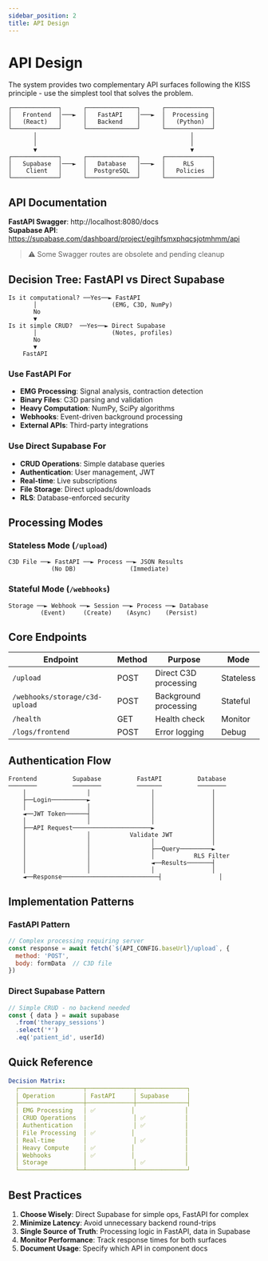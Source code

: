 ```yaml
---
sidebar_position: 2
title: API Design
---
```


# API Design

The system provides two complementary API surfaces following the KISS principle - use the simplest tool that solves the problem.

```
┌─────────────┐      ┌──────────────┐      ┌─────────────┐
│   Frontend  │───►  │   FastAPI    │───►  │  Processing │
│   (React)   │      │   Backend    │      │   (Python)  │
└─────────────┘      └──────────────┘      └─────────────┘
       │                                           │
       │                                           │
       ▼                                           ▼
┌─────────────┐      ┌──────────────┐      ┌─────────────┐
│   Supabase  │───►  │   Database   │───►  │     RLS     │
│    Client   │      │  PostgreSQL  │      │   Policies  │
└─────────────┘      └──────────────┘      └─────────────┘
```

## API Documentation

**FastAPI Swagger**: http://localhost:8080/docs  
**Supabase API**: https://supabase.com/dashboard/project/egihfsmxphqcsjotmhmm/api

> ⚠️ Some Swagger routes are obsolete and pending cleanup

## Decision Tree: FastAPI vs Direct Supabase

```
Is it computational? ──Yes──► FastAPI
       │                     (EMG, C3D, NumPy)
       No
       ▼
Is it simple CRUD?  ──Yes──► Direct Supabase
       │                     (Notes, profiles)
       No
       ▼
    FastAPI
```

### Use FastAPI For
- **EMG Processing**: Signal analysis, contraction detection
- **Binary Files**: C3D parsing and validation
- **Heavy Computation**: NumPy, SciPy algorithms
- **Webhooks**: Event-driven background processing
- **External APIs**: Third-party integrations

### Use Direct Supabase For
- **CRUD Operations**: Simple database queries
- **Authentication**: User management, JWT
- **Real-time**: Live subscriptions
- **File Storage**: Direct uploads/downloads
- **RLS**: Database-enforced security

## Processing Modes

### Stateless Mode (`/upload`)
```
C3D File ──► FastAPI ──► Process ──► JSON Results
            (No DB)               (Immediate)
```

### Stateful Mode (`/webhooks`)
```
Storage ──► Webhook ──► Session ──► Process ──► Database
         (Event)     (Create)    (Async)    (Persist)
```

## Core Endpoints

| Endpoint | Method | Purpose | Mode |
|----------|--------|---------|------|
| `/upload` | POST | Direct C3D processing | Stateless |
| `/webhooks/storage/c3d-upload` | POST | Background processing | Stateful |
| `/health` | GET | Health check | Monitor |
| `/logs/frontend` | POST | Error logging | Debug |

## Authentication Flow

```
Frontend          Supabase          FastAPI          Database
────────          ────────          ───────          ────────
    │                 │                 │                │
    ├──Login──────────►                 │                │
    │                 │                 │                │
    ◄──JWT Token──────┤                 │                │
    │                 │                 │                │
    ├──API Request──────────────────────►                │
    │                 │           Validate JWT           │
    │                 │                 │                │
    │                 │                 ├──Query─────────►
    │                 │                 │           RLS Filter
    │                 │                 ◄──Results───────┤
    │                 │                 │                │
    ◄──Response───────────────────────────┤                │
```

## Implementation Patterns

### FastAPI Pattern
```javascript
// Complex processing requiring server
const response = await fetch(`${API_CONFIG.baseUrl}/upload`, {
  method: 'POST',
  body: formData  // C3D file
})
```

### Direct Supabase Pattern
```javascript
// Simple CRUD - no backend needed
const { data } = await supabase
  .from('therapy_sessions')
  .select('*')
  .eq('patient_id', userId)
```

## Quick Reference

```yaml
Decision Matrix:
  ┌──────────────────┬─────────────┬──────────────┐
  │ Operation        │ FastAPI     │ Supabase     │
  ├──────────────────┼─────────────┼──────────────┤
  │ EMG Processing   │ ✅          │              │
  │ CRUD Operations  │             │ ✅           │
  │ Authentication   │             │ ✅           │
  │ File Processing  │ ✅          │              │
  │ Real-time        │             │ ✅           │
  │ Heavy Compute    │ ✅          │              │
  │ Webhooks         │ ✅          │              │
  │ Storage          │             │ ✅           │
  └──────────────────┴─────────────┴──────────────┘
```

## Best Practices

1. **Choose Wisely**: Direct Supabase for simple ops, FastAPI for complex
2. **Minimize Latency**: Avoid unnecessary backend round-trips
3. **Single Source of Truth**: Processing logic in FastAPI, data in Supabase
4. **Monitor Performance**: Track response times for both surfaces
5. **Document Usage**: Specify which API in component docs